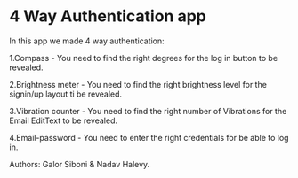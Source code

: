 # 4 Way Authentication app

In this app we made 4 way authentication:

1.Compass - You need to find the right degrees for the log in button to be revealed.

2.Brightness meter - You need to find the right brightness level for the signin/up layout ti be revealed.

3.Vibration counter - You need to find the right number of Vibrations for the Email EditText to be revealed.

4.Email-password - You need to enter the right credentials for be able to log in.

Authors: Galor Siboni & Nadav Halevy.
